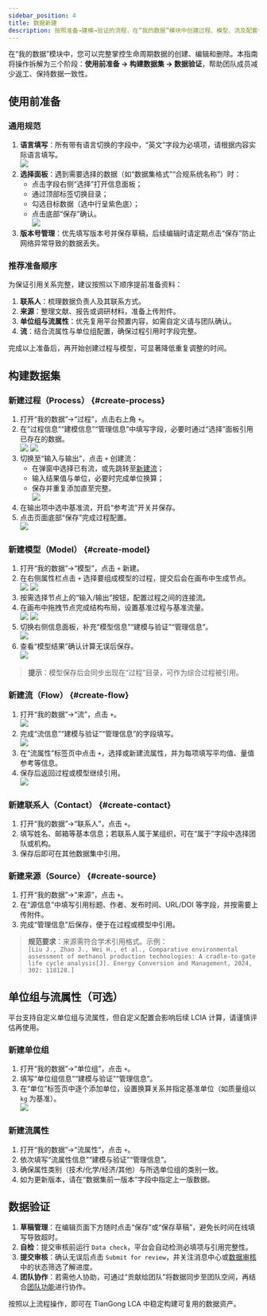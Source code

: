 ```yaml
---
sidebar_position: 4
title: 数据新建
description: 按照准备→建模→验证的流程，在“我的数据”模块中创建过程、模型、流及配套信息。
---
```


在“我的数据”模块中，您可以完整掌控生命周期数据的创建、编辑和删除。本指南将操作拆解为三个阶段：**使用前准备 → 构建数据集 → 数据验证**，帮助团队成员减少返工、保持数据一致性。

## 使用前准备

### 通用规范

1. **语言填写**：所有带有语言切换的字段中，“英文”字段为必填项，请根据内容实际语言填写。  
   ![](./img/language.png)
2. **选择面板**：遇到需要选择的数据（如“数据集格式”“合规系统名称”）时：  
   - 点击字段右侧“选择”打开信息面板；  
   - 通过顶部标签切换目录；  
   - 勾选目标数据（选中行呈紫色底）；  
   - 点击底部“保存”确认。  
   ![](./img/choose.png)
3. **版本号管理**：优先填写版本号并保存草稿，后续编辑时请定期点击“保存”防止网络异常导致的数据丢失。

### 推荐准备顺序

为保证引用关系完整，建议按照以下顺序提前准备资料：

1. **联系人**：梳理数据负责人及其联系方式。  
2. **来源**：整理文献、报告或调研材料，准备上传附件。  
3. **单位组与流属性**：优先复用平台预置内容，如需自定义请与团队确认。  
4. **流**：结合流属性与单位组配置，确保过程引用时字段完整。

完成以上准备后，再开始创建过程与模型，可显著降低重复调整的时间。

## 构建数据集

### 新建过程（Process） {#create-process}

1. 打开“我的数据”→“过程”，点击右上角 `+`。  
2. 在“过程信息”“建模信息”“管理信息”中填写字段，必要时通过“选择”面板引用已存在的数据。  
   ![](./img/process1.png) ![](./img/process2.png)
3. 切换至“输入与输出”，点击 `+` 创建流：  
   - 在弹窗中选择已有流，或先跳转至[新建流](#create-flow)；  
   - 输入结果值与单位，必要时完成单位换算；  
   - 保存并重复添加直至完整。  
   ![](./img/process3.png)
4. 在输出项中选中基准流，开启“参考流”开关并保存。  
5. 点击页面底部“保存”完成过程配置。  
   ![](./img/process4.png)

### 新建模型（Model） {#create-model}

1. 打开“我的数据”→“模型”，点击 `+` 新建。  
2. 在右侧属性栏点击 `+` 选择要组成模型的过程，提交后会在画布中生成节点。  
   ![](./img/model1.png) ![](./img/model2.png)
3. 按需选择节点上的“输入/输出”按钮，配置过程之间的连接流。  
4. 在画布中拖拽节点完成结构布局，设置基准过程与基准流量。  
   ![](./img/model3.png) ![](./img/model4.png)
5. 切换右侧信息面板，补充“模型信息”“建模与验证”“管理信息”。  
   ![](./img/model5.png)
6. 查看“模型结果”确认计算无误后保存。  
   ![](./img/model6.png)

> **提示**：模型保存后会同步出现在“过程”目录，可作为综合过程被引用。

### 新建流（Flow） {#create-flow}

1. 打开“我的数据”→“流”，点击 `+`。  
   ![](./img/flow1.png)
2. 完成“流信息”“建模与验证”“管理信息”的字段填写。  
   ![](./img/flow2.png)
3. 在“流属性”标签页中点击 `+`，选择或新建流属性，并为每项填写平均值、量值参考等信息。  
4. 保存后返回过程或模型继续引用。  
   ![](./img/flow3.png)

### 新建联系人（Contact） {#create-contact}

1. 打开“我的数据”→“联系人”，点击 `+`。  
2. 填写姓名、邮箱等基本信息；若联系人属于某组织，可在“属于”字段中选择团队或机构。  
3. 保存后即可在其他数据集中引用。

### 新建来源（Source） {#create-source}

1. 打开“我的数据”→“来源”，点击 `+`。  
2. 在“源信息”中填写引用标题、作者、发布时间、URL/DOI 等字段，并按需要上传附件。  
3. 完成“管理信息”后保存，便于在过程或模型中引用。  

> **规范要求**：来源需符合学术引用格式。示例：  
> `[Liu J., Zhao J., Wei H., et al., Comparative environmental assessment of methanol production technologies: A cradle-to-gate life cycle analysis[J]. Energy Conversion and Management, 2024, 302: 118128.]`

## 单位组与流属性（可选）

平台支持自定义单位组与流属性，但自定义配置会影响后续 LCIA 计算，请谨慎评估再使用。

### 新建单位组

1. 打开“我的数据”→“单位组”，点击 `+`。  
2. 填写“单位组信息”“建模与验证”“管理信息”。  
3. 在“单位”标签页中逐个添加单位，设置换算关系并指定基准单位（如质量组以 `kg` 为基准）。  
   ![](./img/unitgroup.png)

### 新建流属性

1. 打开“我的数据”→“流属性”，点击 `+`。  
2. 依次填写“流属性信息”“建模与验证”“管理信息”。  
3. 确保属性类别（技术/化学/经济/其他）与所选单位组的类别一致。  
4. 如为更新版本，请在“数据集前一版本”字段中指定上一版数据。

## 数据验证

1. **草稿管理**：在编辑页面下方随时点击“保存”或“保存草稿”，避免长时间在线填写导致超时。  
2. **自检**：提交审核前运行 `Data check`，平台会自动检测必填项与引用完整性。  
3. **提交审核**：确认无误后点击 `Submit for review`，并关注消息中心或[数据审核](./data-review)中的状态筛选了解进度。  
4. **团队协作**：若需他人协助，可通过“贡献给团队”将数据同步至团队空间，再结合[团队功能](./team-function)进行协作。

按照以上流程操作，即可在 TianGong LCA 中稳定构建可复用的数据资产。
